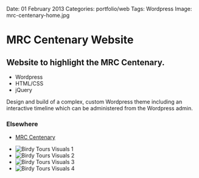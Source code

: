 Date: 01 February 2013
Categories: portfolio/web
Tags: Wordpress
Image: mrc-centenary-home.jpg

# MRC Centenary Website

## Website to highlight the MRC Centenary.

<ul class="skills">
  <li>Wordpress</li>
  <li>HTML/CSS</li>
  <li>jQuery</li>
</ul>

Design and build of a complex, custom Wordpress theme including an interactive timeline which can be administered from the Wordpress admin.

### Elsewhere

* [MRC Centenary](http://www.centenary.mrc.ac.uk/)

<ul class="image_group">
  <li class="slide"><img src="/attachments/mrc-centenary-home.jpg" alt="Birdy Tours Visuals 1"></li>
  <li class="slide"><img src="/attachments/mrc-centenary-timeline.jpg" alt="Birdy Tours Visuals 2"></li>
  <li class="slide"><img src="/attachments/mrc-centenary-news.jpg" alt="Birdy Tours Visuals 3"></li>
  <li class="slide"><img src="/attachments/mrc-centenary-poll.jpg" alt="Birdy Tours Visuals 4"></li>
</ul>